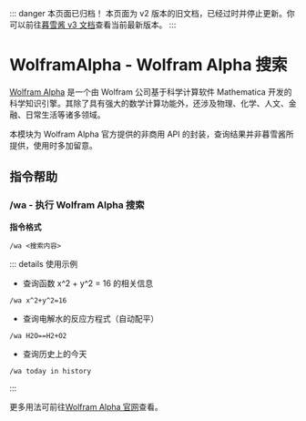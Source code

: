 ::: danger 本页面已归档！
本页面为 v2 版本的旧文档，已经过时并停止更新。你可以前往[暮雪酱 v3 文档](../v3/)查看当前最新版本。
:::

# WolframAlpha - Wolfram Alpha 搜索

[Wolfram Alpha](https://www.wolframalpha.com/) 是一个由 Wolfram 公司基于科学计算软件 Mathematica 开发的科学知识引擎。其除了具有强大的数学计算功能外，还涉及物理、化学、人文、金融、日常生活等诸多领域。

本模块为 Wolfram Alpha 官方提供的非商用 API 的封装，查询结果并非暮雪酱所提供，使用时多加留意。

## 指令帮助

### /wa - 执行 Wolfram Alpha 搜索

**指令格式**

```
/wa <搜索内容>
```

::: details 使用示例
- 查询函数 x^2 + y^2 = 16 的相关信息
```
/wa x^2+y^2=16
```
- 查询电解水的反应方程式（自动配平）
```
/wa H2O==H2+O2
```
- 查询历史上的今天
```
/wa today in history
```
:::

更多用法可前往[Wolfram Alpha 官网](https://www.wolframalpha.com/)查看。
